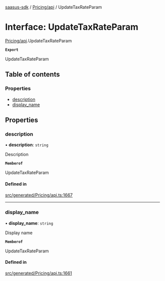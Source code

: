 [saasus-sdk](../README.md) / [Pricing/api](../modules/Pricing_api.md) / UpdateTaxRateParam

# Interface: UpdateTaxRateParam

[Pricing/api](../modules/Pricing_api.md).UpdateTaxRateParam

**`Export`**

UpdateTaxRateParam

## Table of contents

### Properties

- [description](Pricing_api.UpdateTaxRateParam.md#description)
- [display\_name](Pricing_api.UpdateTaxRateParam.md#display_name)

## Properties

### description

• **description**: `string`

Description

**`Memberof`**

UpdateTaxRateParam

#### Defined in

[src/generated/Pricing/api.ts:1667](https://github.com/saasus-platform/saasus-sdk-javascript/blob/09ef427/src/generated/Pricing/api.ts#L1667)

___

### display\_name

• **display\_name**: `string`

Display name

**`Memberof`**

UpdateTaxRateParam

#### Defined in

[src/generated/Pricing/api.ts:1661](https://github.com/saasus-platform/saasus-sdk-javascript/blob/09ef427/src/generated/Pricing/api.ts#L1661)
